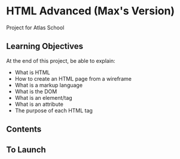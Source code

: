 
# HTML Advanced (Max's Version)

Project for Atlas School

## Learning Objectives
At the end of this project, be able to explain:
- What is HTML
- How to create an HTML page from a wireframe
- What is a markup language
- What is the DOM
- What is an element/tag
- What is an attribute
- The purpose of each HTML tag

## Contents


## To Launch

